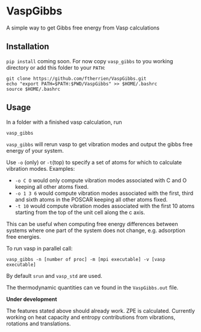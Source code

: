 # VaspGibbs

A simple way to get Gibbs free energy from Vasp calculations

## Installation

`pip install` coming soon. For now copy `vasp_gibbs` to you working directory or add this folder to your `PATH`:
```
git clone https://github.com/ftherrien/VaspGibbs.git
echo "export PATH=$PATH:$PWD/VaspGibbs" >> $HOME/.bashrc
source $HOME/.bashrc
```

## Usage

In a folder with a finished vasp calculation, run
```
vasp_gibbs
```

`vasp_gibbs` will rerun vasp to get vibration modes and output the gibbs free energy of your system.

Use `-o` (only) or `-t`(top) to specify a set of atoms for which to calculate vibration modes. Examples:

 * `-o C O` would only compute vibration modes associated with C and O keeping all other atoms fixed.
 * `-o 1 3 6` would compute vibration modes associated with the first, third and sixth atoms in the POSCAR keeping all other atoms fixed.
 * `-t 10` would compute vibration modes associated with the first 10 atoms starting from the top of the unit cell along the c axis.

This can be useful when computing free energy differences between systems where one part of the system does not change, e.g. adsorption free energies.

To run vasp in parallel call:
```
vasp_gibbs -n [number of proc] -m [mpi executable] -v [vasp executable]
```

By default `srun` and `vasp_std` are used.

The thermodynamic quantities can ve found in the `VaspGibbs.out` file.

**Under development**

The features stated above should already work. ZPE is calculated. Currently working on heat capacity and entropy contributions from vibrations, rotations and translations. 

